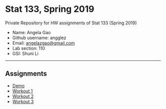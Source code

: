 # Stat 133, Spring 2019

Private Repository for HW assignments of Stat 133 (Spring 2019)

- Name: Angela Gao
- Github username: angglez
- Email: angelazgao@gmail.com
- Lab section: 110
- GSI: Shuni Li

-----

## Assignments

- [Demo](demo)
- [Workout 1](workout1)
- [Workout 2](angglez/workout2)
- [Workout 3](angglez/binomial)


